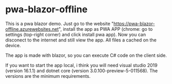 # pwa-blazor-offline
This is a pwa blazor demo. Just go to the website "https://pwa-blazor-offline.azurewebsites.net", install the app as PWA APP (chrome: go to settings (top-right corner) and click install pwa app). Now you can disconect to the internet and still view the app. All files a cached on the device.

The app is made with blazor, so you can execute C# code on the client side.

If you want to start the app local, i think you will need visual studio 2019 (version 16.1.1) and dotnet core (version 3.0.100-preview-5-011568). The versions are the minimum requirements.

